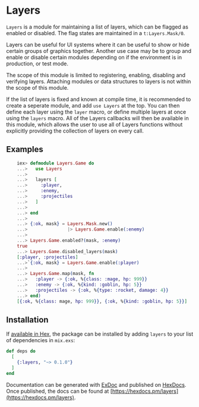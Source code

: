 # Layers

`Layers` is a module for maintaining a list of layers, which can be flagged as enabled or disabled.
The flag states are maintained in a `t:Layers.Mask/0`.

Layers can be useful for UI systems where it can be useful to show or hide certain groups of graphics together.
Another use case may be to group and enable or disable certain modules depending on if the environment is in production, or test mode.

The scope of this module is limited to registering, enabling, disabling and verifying layers.
Attaching modules or data structures to layers is not within the scope of this module.

If the list of layers is fixed and known at compile time, it is recommended to create a seperate module,
and add `use Layers` at the top. You can then define each layer using the `layer` macro,
or define multiple layers at once using the `layers` macro.
All of the Layers callbacks will then be available in this module,
which allows the user to use all of Layers functions without explicitly providing the collection of layers on every call.

## Examples

```elixir
    iex> defmodule Layers.Game do
    ...>   use Layers
    ...>
    ...>   layers [
    ...>     :player,
    ...>     :enemy,
    ...>     :projectiles
    ...>   ]
    ...>
    ...> end
    ...>
    ...> {:ok, mask} = Layers.Mask.new()
    ...>               |> Layers.Game.enable(:enemy)
    ...>
    ...> Layers.Game.enabled?(mask, :enemy)
    true
    ...> Layers.Game.disabled_layers(mask)
    [:player, :projectiles]
    ...>`{:ok, mask} = Layers.Game.enable(:player)
    ...>
    ...> Layers.Game.map(mask, fn
    ...>   :player -> {:ok, %{class: :mage, hp: 999}}
    ...>   :enemy -> {:ok, %{kind: :goblin, hp: 5}}
    ...>   :projectiles -> {:ok, %{type: :rocket, damage: 4}}
    ...> end)
    [{:ok, %{class: mage, hp: 999}}, {:ok, %{kind: :goblin, hp: 5}}]
```

## Installation

If [available in Hex](https://hex.pm/docs/publish), the package can be installed
by adding `layers` to your list of dependencies in `mix.exs`:

```elixir
def deps do
  [
    {:layers, "~> 0.1.0"}
  ]
end
```

Documentation can be generated with [ExDoc](https://github.com/elixir-lang/ex_doc)
and published on [HexDocs](https://hexdocs.pm). Once published, the docs can
be found at [https://hexdocs.pm/layers](https://hexdocs.pm/layers).

